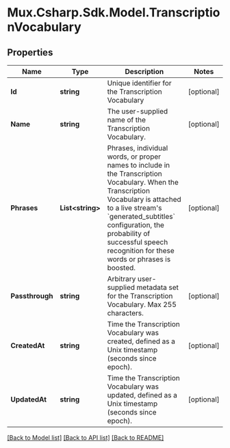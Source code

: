 # Mux.Csharp.Sdk.Model.TranscriptionVocabulary

## Properties

Name | Type | Description | Notes
------------ | ------------- | ------------- | -------------
**Id** | **string** | Unique identifier for the Transcription Vocabulary | [optional] 
**Name** | **string** | The user-supplied name of the Transcription Vocabulary. | [optional] 
**Phrases** | **List&lt;string&gt;** | Phrases, individual words, or proper names to include in the Transcription Vocabulary. When the Transcription Vocabulary is attached to a live stream&#39;s &#x60;generated_subtitles&#x60; configuration, the probability of successful speech recognition for these words or phrases is boosted. | [optional] 
**Passthrough** | **string** | Arbitrary user-supplied metadata set for the Transcription Vocabulary. Max 255 characters. | [optional] 
**CreatedAt** | **string** | Time the Transcription Vocabulary was created, defined as a Unix timestamp (seconds since epoch). | [optional] 
**UpdatedAt** | **string** | Time the Transcription Vocabulary was updated, defined as a Unix timestamp (seconds since epoch). | [optional] 

[[Back to Model list]](../README.md#documentation-for-models) [[Back to API list]](../README.md#documentation-for-api-endpoints) [[Back to README]](../README.md)

